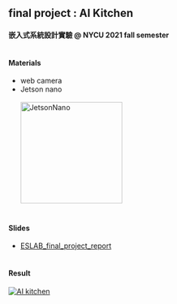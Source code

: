## final project : AI Kitchen 
#### 嵌入式系統設計實驗 @ NYCU 2021 fall semester <br><br>


#### Materials
+ web camera
+ Jetson nano<br><br>
<img src="https://developer.nvidia.com/sites/default/files/akamai/embedded/images/jetsonNano/JetsonNano-DevKit_Front-Top_Right_trimmed.jpg" alt="JetsonNano" width="200"/><br><br>

#### Slides
+ [ESLAB_final_project_report](https://drive.google.com/file/d/1fw3wtt3rQl8QKZ61EQp3Sz5_cHStqOMu/view?usp=sharing "ESLAB_final_project_report")<br><br>


#### Result
[![AI kitchen](https://res.cloudinary.com/marcomontalbano/image/upload/v1644678317/video_to_markdown/images/youtube--8kMtALnXhuk-c05b58ac6eb4c4700831b2b3070cd403.jpg)](https://youtu.be/8kMtALnXhuk "AI kitchen")



